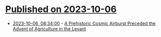 # [Published on 2023-10-06](index.md)

* [2023-10-06, 08:34:00](https://soylentnews.org/article.pl?sid=23/10/05/0525232&from=rss) - [A Prehistoric Cosmic Airburst Preceded the Advent of Agriculture in the Levant](https://soylentnews.org/article.pl?sid=23/10/05/0525232&from=rss)
